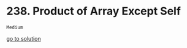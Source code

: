 # 238. Product of Array Except Self

    Medium

[go to solution](./238-product-of-array-except-self.go)

